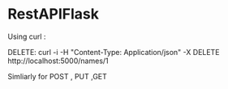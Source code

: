 # RestAPIFlask

Using curl :


DELETE:
curl -i -H "Content-Type: Application/json" -X DELETE  http://localhost:5000/names/1

Simliarly for POST , PUT ,GET
